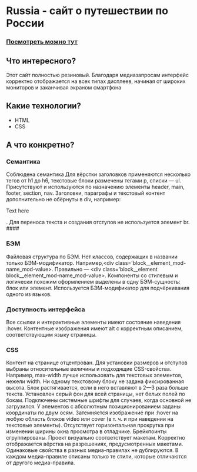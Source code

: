 # Russia - сайт о путешествии по России
### [Посмотреть можно тут](https://muratbyazrov.github.io/Russia/)

## Что интересного?
Этот сайт полностью резиновый. Благодаря медиазапросам интерфейс корректно отображается на всех типах дисплеев, начиная от широких мониторов и заканчивая экраном смартфона

## Какие технологии? 
- HTML
- CSS

## А что конкретно? 
### Семантика
Соблюдена семантика
Для вёрстки заголовков применяются несколько тегов от h1 до h6, текстовые блоки размечены тегами p, списки — ul. 
Присутствуют и используются по назначению элементы header, main, footer, section, nav.
Заголовки, параграфы и текстовый контент дополнительно не обёрнуты в div, например: <div><p>Text here</p></div>.
Для переноса текста и создания отступов не используется элемент br. ####

### БЭМ
Файловая структура по БЭМ.
Нет классов, содержащих в названии только БЭМ-модификатор. Например,<div class='block__element_mod-name_mod-value>. Правильно — <div class='block__element block__element_mod-name_mod-value>.
Компоненты со стилевым и логически похожим оформлением выделены в одну БЭМ-сущность: блок или элемент.
Используется БЭМ-модификатор для подчёркивания одного из языков.
  
### Доступность интерфейса
Все ссылки и интерактивные элементы имеют состояние наведения :hover.
Контентные изображения имеют alt с корректным описанием, соответствующим языку страницы.  

### CSS
Контент на странице отцентрован.
Для установки размеров и отступов выбраны относительные величины и подходящие CSS-свойства. Например, max-width лучше использовать для текстовых элементов, нежели width.
Ни одному текстовому блоку не задана фиксированная высота. Блок растягивается, если в него вставляют в 2—3 раза больше текста.
Установлен серый фон для всей страницы, нет белых полей по бокам.
Подключены системные шрифты для случаев, когда основной не загрузился.
У элементов с абсолютным позиционированием заданы координаты по двум осям.
Затемняется изображение при :hover на любую область блоков video или cover (в т. ч. и при наведении на текстовые элементы).
Отсутствует горизонтальная прокрутка при изменении ширины окна просмотра в отладчике.
Брейкпоинты сгруппированы.
Проект визуально соответствует макетам. Корректно отображается вёрстка на разрешениях, предусмотренных макетами.
Одинаковые свойства в разных медиа-правилах не дублируются. В каждом медиа-правиле описаны только те стили, которые отличаются от другого медиа-правила.
